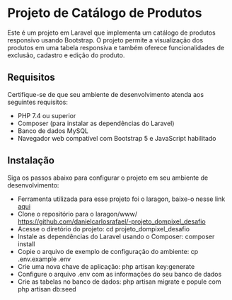 <h1>Projeto de Catálogo de Produtos</h1>

Este é um projeto em Laravel que implementa um catálogo de produtos responsivo usando Bootstrap. O projeto permite a visualização dos produtos em uma tabela responsiva e também oferece funcionalidades de exclusão, cadastro e edição do produto.

<h2>Requisitos</h2>

Certifique-se de que seu ambiente de desenvolvimento atenda aos seguintes requisitos:

- PHP 7.4 ou superior
- Composer (para instalar as dependências do Laravel)
- Banco de dados MySQL
- Navegador web compatível com Bootstrap 5 e JavaScript habilitado

<h2>Instalação</h2>

Siga os passos abaixo para configurar o projeto em seu ambiente de desenvolvimento:

- Ferramenta utilizada para esse projeto foi o laragon, baixe-o nesse link <a href="https://laragon.org/download/index.html">aqui</a>
- Clone o repositório para o laragon/www/ <a href="https://github.com/danielcarlosrafael/-projeto_dompixel_desafio">https://github.com/danielcarlosrafael/-projeto_dompixel_desafio</a>
- Acesse o diretório do projeto: cd projeto_dompixel_desafio
- Instale as dependências do Laravel usando o Composer: composer install
- Copie o arquivo de exemplo de configuração do ambiente: cp .env.example .env
- Crie uma nova chave de aplicação: php artisan key:generate
- Configure o arquivo .env com as informações do seu banco de dados
- Crie as tabelas no banco de dados: php artisan migrate e popule com php artisan db:seed











